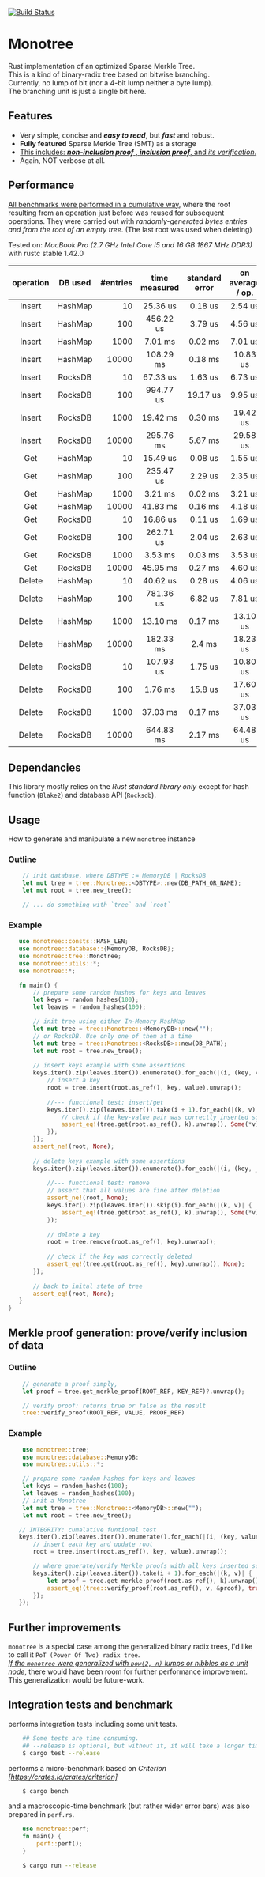 [![Build Status](https://travis-ci.com/thyeem/monotree.svg?token=QYwxZ27j8uz6zsrzY6bk&branch=monotree)](https://travis-ci.com/thyeem/monotree)
# Monotree
Rust implementation of an optimized Sparse Merkle Tree.   
This is a kind of binary-radix tree based on bitwise branching.   
Currently, no lump of bit (nor a 4-bit lump neither a byte lump).    
The branching unit is just a single bit here.  

## Features
- Very simple, concise and ___easy to read___, but ___fast___ and robust.  
- __Fully featured__ Sparse Merkle Tree (SMT) as a storage 
- <ins>This includes: ___non-inclusion proof___ , ___inclusion proof___, and _its verification_.</ins>
- Again, NOT verbose at all.  

## Performance
<ins>All benchmarks were performed in a cumulative way</ins>, where the root resulting from an operation just before was reused for subsequent operations.
They were carried out with _randomly-generated bytes entries and from the root of an empty tree_. (The last root was used when deleting)      

Tested on: _MacBook Pro (2.7 GHz Intel Core i5 and 16 GB 1867 MHz DDR3)_ with rustc stable 1.42.0    

| operation | DB used | #entries | time measured | standard error | on average / op. |
| :-------: | :-----: | -------: | :-----------: | :------------: | :--------------: |
|  Insert   | HashMap |       10 |   25.36 us    |    0.18 us     |     2.54 us      |
|  Insert   | HashMap |      100 |   456.22 us   |    3.79 us     |     4.56 us      |
|  Insert   | HashMap |     1000 |    7.01 ms    |    0.02 ms     |     7.01 us      |
|  Insert   | HashMap |    10000 |   108.29 ms   |    0.18 ms     |     10.83 us     |
|  Insert   | RocksDB |       10 |   67.33 us    |    1.63 us     |     6.73 us      |
|  Insert   | RocksDB |      100 |   994.77 us   |    19.17 us    |     9.95 us      |
|  Insert   | RocksDB |     1000 |   19.42 ms    |    0.30 ms     |     19.42 us     |
|  Insert   | RocksDB |    10000 |   295.76 ms   |    5.67 ms     |     29.58 us     |
|    Get    | HashMap |       10 |   15.49 us    |    0.08 us     |     1.55 us      |
|    Get    | HashMap |      100 |   235.47 us   |    2.29 us     |     2.35 us      |
|    Get    | HashMap |     1000 |    3.21 ms    |    0.02 ms     |     3.21 us      |
|    Get    | HashMap |    10000 |   41.83 ms    |    0.16 ms     |     4.18 us      |
|    Get    | RocksDB |       10 |   16.86 us    |    0.11 us     |     1.69 us      |
|    Get    | RocksDB |      100 |   262.71 us   |    2.04 us     |     2.63 us      |
|    Get    | RocksDB |     1000 |    3.53 ms    |    0.03 ms     |     3.53 us      |
|    Get    | RocksDB |    10000 |   45.95 ms    |    0.27 ms     |     4.60 us      |
|  Delete   | HashMap |       10 |   40.62 us    |    0.28 us     |     4.06 us      |
|  Delete   | HashMap |      100 |   781.36 us   |    6.82 us     |     7.81 us      |
|  Delete   | HashMap |     1000 |   13.10 ms    |    0.17 ms     |     13.10 us     |
|  Delete   | HashMap |    10000 |   182.33 ms   |     2.4 ms     |     18.23 us     |
|  Delete   | RocksDB |       10 |   107.93 us   |    1.75 us     |     10.80 us     |
|  Delete   | RocksDB |      100 |    1.76 ms    |    15.8 us     |     17.60 us     |
|  Delete   | RocksDB |     1000 |   37.03 ms    |    0.17 ms     |     37.03 us     |
|  Delete   | RocksDB |    10000 |   644.83 ms   |    2.17 ms     |     64.48 us     |


## Dependancies
This library mostly relies on the _Rust standard library only_ except for hash function (`Blake2`) and database API (`Rocksdb`).

## Usage
How to generate and manipulate a new `monotree` instance

### Outline
```rust
    // init database, where DBTYPE := MemoryDB | RocksDB
    let mut tree = tree::Monotree::<DBTYPE>::new(DB_PATH_OR_NAME);
    let mut root = tree.new_tree();

    // ... do something with `tree` and `root`
```

### Example
 ```rust
    use monotree::consts::HASH_LEN;
    use monotree::database::{MemoryDB, RocksDB};
    use monotree::tree::Monotree;
    use monotree::utils::*;
    use monotree::*;

    fn main() {
        // prepare some random hashes for keys and leaves
        let keys = random_hashes(100);
        let leaves = random_hashes(100);

        // init tree using either In-Memory HashMap
        let mut tree = tree::Monotree::<MemoryDB>::new("");
        // or RocksDB. Use only one of them at a time
        let mut tree = tree::Monotree::<RocksDB>::new(DB_PATH);
        let mut root = tree.new_tree();
        
        // insert keys example with some assertions
        keys.iter().zip(leaves.iter()).enumerate().for_each(|(i, (key, value))| {
            // insert a key
            root = tree.insert(root.as_ref(), key, value).unwrap();
        
            //--- functional test: insert/get
            keys.iter().zip(leaves.iter()).take(i + 1).for_each(|(k, v)| {
                // check if the key-value pair was correctly inserted so far
                assert_eq!(tree.get(root.as_ref(), k).unwrap(), Some(*v));
            });
        });
        assert_ne!(root, None);
        
        // delete keys example with some assertions
        keys.iter().zip(leaves.iter()).enumerate().for_each(|(i, (key, _))| {
        
            //--- functional test: remove
            // assert that all values are fine after deletion
            assert_ne!(root, None);
            keys.iter().zip(leaves.iter()).skip(i).for_each(|(k, v)| {
                assert_eq!(tree.get(root.as_ref(), k).unwrap(), Some(*v));
            });
        
            // delete a key
            root = tree.remove(root.as_ref(), key).unwrap();
        
            // check if the key was correctly deleted
            assert_eq!(tree.get(root.as_ref(), key).unwrap(), None);
        });
        
        // back to inital state of tree
        assert_eq!(root, None);
    }
}
 ```
## Merkle proof generation: prove/verify inclusion of data
### Outline
```rust
    // generate a proof simply,
    let proof = tree.get_merkle_proof(ROOT_REF, KEY_REF)?.unwrap();

    // verify proof: returns true or false as the result
    tree::verify_proof(ROOT_REF, VALUE, PROOF_REF)
```
### Example
```rust
    use monotree::tree;
    use monotree::database::MemoryDB;
    use monotree::utils::*;

    // prepare some random hashes for keys and leaves
    let keys = random_hashes(100);
    let leaves = random_hashes(100);
    // init a Monotree
    let mut tree = tree::Monotree::<MemoryDB>::new("");
    let mut root = tree.new_tree();

   // INTEGRITY: cumalative funtional test
   keys.iter().zip(leaves.iter()).enumerate().for_each(|(i, (key, value))| {
       // insert each key and update root
       root = tree.insert(root.as_ref(), key, value).unwrap();

       // where generate/verify Merkle proofs with all keys inserted so far
       keys.iter().zip(leaves.iter()).take(i + 1).for_each(|(k, v)| {
           let proof = tree.get_merkle_proof(root.as_ref(), k).unwrap().unwrap();
           assert_eq!(tree::verify_proof(root.as_ref(), v, &proof), true);
       });
   });
```

## Further improvements
`monotree` is a special case among the generalized binary radix trees, I'd like to call it `PoT (Power Of Two) radix tree`.   
<ins>_If the `monotree` were generalized with `pow(2, n)` lumps or nibbles as a unit node_</ins>, there would have been room for further performance improvement.   
This generalization would be future-work.


## Integration tests and benchmark
performs integration tests including some unit tests.
```bash
    ## Some tests are time consuming.
    ## --release is optional, but without it, it will take a longer time to complete the tests
    $ cargo test --release
```

performs a micro-benchmark based on _Criterion [https://crates.io/crates/criterion]_
```bash
    $ cargo bench
```

and a macroscopic-time benchmark (but rather wider error bars) was also prepared in `perf.rs`.

```rust
    use monotree::perf;
    fn main() {
        perf::perf();
    }
```
```bash
    $ cargo run --release
```